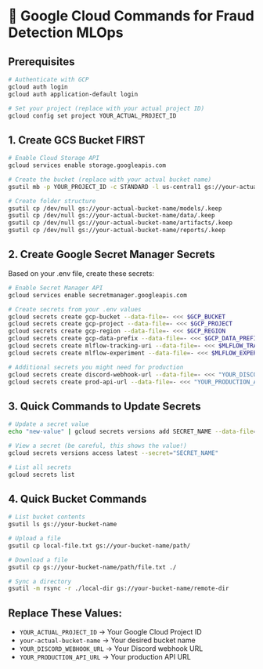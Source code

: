 # 🔐 Google Cloud Commands for Fraud Detection MLOps

## Prerequisites
```bash
# Authenticate with GCP
gcloud auth login
gcloud auth application-default login

# Set your project (replace with your actual project ID)
gcloud config set project YOUR_ACTUAL_PROJECT_ID
```

## 1. Create GCS Bucket FIRST

```bash
# Enable Cloud Storage API
gcloud services enable storage.googleapis.com

# Create the bucket (replace with your actual bucket name)
gsutil mb -p YOUR_PROJECT_ID -c STANDARD -l us-central1 gs://your-actual-bucket-name

# Create folder structure
gsutil cp /dev/null gs://your-actual-bucket-name/models/.keep
gsutil cp /dev/null gs://your-actual-bucket-name/data/.keep
gsutil cp /dev/null gs://your-actual-bucket-name/artifacts/.keep
gsutil cp /dev/null gs://your-actual-bucket-name/reports/.keep
```

## 2. Create Google Secret Manager Secrets

Based on your .env file, create these secrets:

```bash
# Enable Secret Manager API
gcloud services enable secretmanager.googleapis.com

# Create secrets from your .env values
gcloud secrets create gcp-bucket --data-file=- <<< $GCP_BUCKET
gcloud secrets create gcp-project --data-file=- <<< $GCP_PROJECT
gcloud secrets create gcp-region --data-file=- <<< $GCP_REGION
gcloud secrets create gcp-data-prefix --data-file=- <<< $GCP_DATA_PREFIX
gcloud secrets create mlflow-tracking-uri --data-file=- <<< $MLFLOW_TRACKING_URI
gcloud secrets create mlflow-experiment --data-file=- <<< $MLFLOW_EXPERIMENT

# Additional secrets you might need for production
gcloud secrets create discord-webhook-url --data-file=- <<< "YOUR_DISCORD_WEBHOOK_URL"
gcloud secrets create prod-api-url --data-file=- <<< "YOUR_PRODUCTION_API_URL"
```

## 3. Quick Commands to Update Secrets

```bash
# Update a secret value
echo "new-value" | gcloud secrets versions add SECRET_NAME --data-file=-

# View a secret (be careful, this shows the value!)
gcloud secrets versions access latest --secret="SECRET_NAME"

# List all secrets
gcloud secrets list
```

## 4. Quick Bucket Commands

```bash
# List bucket contents
gsutil ls gs://your-bucket-name

# Upload a file
gsutil cp local-file.txt gs://your-bucket-name/path/

# Download a file
gsutil cp gs://your-bucket-name/path/file.txt ./

# Sync a directory
gsutil -m rsync -r ./local-dir gs://your-bucket-name/remote-dir
```

## Replace These Values:
- `YOUR_ACTUAL_PROJECT_ID` → Your Google Cloud Project ID
- `your-actual-bucket-name` → Your desired bucket name
- `YOUR_DISCORD_WEBHOOK_URL` → Your Discord webhook URL
- `YOUR_PRODUCTION_API_URL` → Your production API URL
